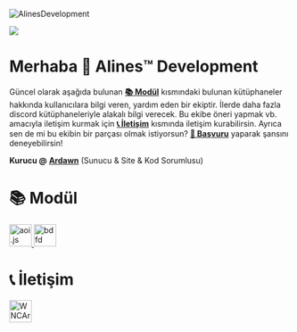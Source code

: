 ![AlinesDevelopment](https://cdn.discordapp.com/attachments/1152669977065836675/1153032102271516733/Picsart_23-09-17_21-11-09-846.png)
<p align="center-left"> <img src="https://komarev.com/ghpvc/?username=AlinesDevelopment&label=Görüntülenme&color=7d69ff&style=flat alt="AlinesDevelopment" /> </p>

# Merhaba 👋 Alines™ Development
Güncel olarak aşağıda bulunan **[📚 Modül](https://github.com/AlinesDevelopment#-mod%C3%BCl)** kısmındaki bulunan kütüphaneler hakkında kullanıcılara bilgi veren, yardım eden bir ekiptir. İlerde daha fazla discord kütüphaneleriyle alakalı bilgi verecek. Bu ekibe öneri yapmak vb. amacıyla iletişim kurmak için **[📞 İletişim](https://github.com/AlinesDevelopment#-i%CC%87leti%C5%9Fim)** kısmında iletişim kurabilirsin. Ayrıca sen de mi bu ekibin bir parçası olmak istiyorsun? **[📝 Başvuru](https://docs.google.com/forms/d/e/1FAIpQLSdjoZ9WZ1r0IAxpSAMSg2GdomEmA65qdwXRUzMTJPyKc465lA/viewform?usp=send_form)** yaparak şansını deneyebilirsin!

**Kurucu @** **[Ardawn](https://github.com/ardawn9)** (Sunucu & Site & Kod Sorumlusu)

# 📚 Modül
<p align="left"> <a href="https://aoi.js.org/" target="_blank" rel="noreferrer"> <img src="https://media.discordapp.net/attachments/1058843428831629443/1063149432255811685/6C179234-C7D8-4CAB-9BED-57F8EDE46731.png?width=553&height=553" alt="aoi.js" width="40" height="40"/> </a> <a href="https://botdesignerdiscord.com/" target="_blank" rel="noreferrer"> <img src="https://cdn.discordapp.com/emojis/766607515445231637.png?size=96&quality=lossless" alt="bdfd" width="40" height="40"/> </a> </p>

# 📞 İletişim
<p align="left">
<a href="https://discord.gg/WNCArT5gk2 " target="blank"><img align="center" src="https://www.svgrepo.com/show/353655/discord-icon.svg" alt="WNCArT5gk2" height="40" width="40" /></a>
</p>
